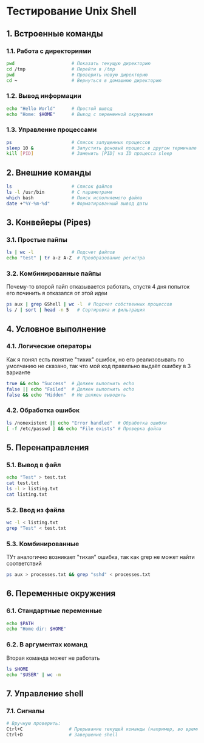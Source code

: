 
# Тестирование Unix Shell

## 1. Встроенные команды

### 1.1. Работа с директориями
```sh
pwd                     # Показать текущую директорию
cd /tmp                 # Перейти в /tmp
pwd                     # Проверить новую директорию
cd ~                    # Вернуться в домашнюю директорию
```

### 1.2. Вывод информации
```sh
echo "Hello World"      # Простой вывод
echo "Home: $HOME"      # Вывод с переменной окружения
```

### 1.3. Управление процессами
```sh
ps                      # Список запущенных процессов
sleep 10 &              # Запустить фоновый процесс в другом терминале
kill [PID]              # Заменить [PID] на ID процесса sleep
```

## 2. Внешние команды
```sh
ls                      # Список файлов
ls -l /usr/bin          # С параметрами
which bash              # Поиск исполняемого файла
date +"%Y-%m-%d"        # Форматированный вывод даты
```

## 3. Конвейеры (Pipes)

### 3.1. Простые пайпы
```sh
ls | wc -l              # Подсчет файлов
echo "test" | tr a-z A-Z  # Преобразование регистра
```

### 3.2. Комбинированные пайпы
Почему-то второй пайп отказывается работать,
спустя 4 дня попыток его починить я отказался от этой идеи
```sh
ps aux | grep GShell | wc -l  # Подсчет собственных процессов
ls / | sort | head -n 5   # Сортировка и фильтрация
```

## 4. Условное выполнение

### 4.1. Логические операторы
Как я понял есть понятие "тихих" ошибок, но его реализовывать по умолчанию не сказано,
так что мой код правильно выдаёт ошибку в 3 варианте
```sh
true && echo "Success"  # Должен выполнить echo
false || echo "Failed"  # Должен выполнить echo
false && echo "Hidden"  # Не должен выводить
```

### 4.2. Обработка ошибок
```sh
ls /nonexistent || echo "Error handled"  # Обработка ошибки
[ -f /etc/passwd ] && echo "File exists" # Проверка файла
```

## 5. Перенаправления

### 5.1. Вывод в файл
```sh
echo "Test" > test.txt
cat test.txt
ls -l > listing.txt
cat listing.txt
```

### 5.2. Ввод из файла
```sh
wc -l < listing.txt
grep "Test" < test.txt
```

### 5.3. Комбинированные
ТУт аналогично возникает "тихая" ошибка, так как grep не может найти соответствий
```sh
ps aux > processes.txt && grep "sshd" < processes.txt
```

## 6. Переменные окружения

### 6.1. Стандартные переменные
```sh
echo $PATH
echo "Home dir: $HOME"
```

### 6.2. В аргументах команд
Вторая команда может не работать
```sh
ls $HOME
echo "$USER" | wc -m
```

## 7. Управление shell

### 7.1. Сигналы
```sh
# Вручную проверить:
Ctrl+C                 # Прерывание текущей команды (например, во время sleep)
Ctrl+D                 # Завершение shell
```
